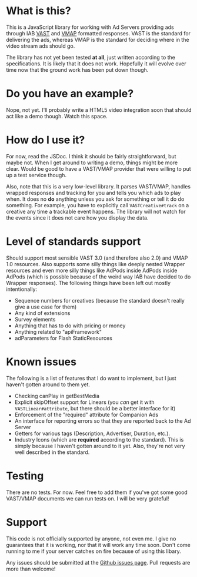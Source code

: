 # What is this? #
This is a JavaScript library for working with Ad Servers providing ads
through IAB [VAST](http://www.iab.net/vast) and
[VMAP](http://www.iab.net/vmap) formatted responses. VAST is the
standard for delivering the ads, whereas VMAP is the standard for
deciding where in the video stream ads should go.

The library has not yet been tested **at all**, just written according
to the specifications. It is likely that it does not work. Hopefully it
will evolve over time now that the ground work has been put down though.

# Do you have an example? #

Nope, not yet. I'll probably write a HTML5 video integration soon that
should act like a demo though. Watch this space.

# How do I use it? #

For now, read the JSDoc. I think it should be fairly straightforward,
but maybe not. When I get around to writing a demo, things might be more
clear. Would be good to have a VAST/VMAP provider that were willing to
put up a test service though.

Also, note that this is a very low-level library. It parses VAST/VMAP,
handles wrapped responses and tracking for you and tells you which ads
to play when. It does no **do** anything unless you ask for something or
tell it do do something.  For example, you have to explicitly call
`VASTCreative#track` on a creative any time a trackable event happens.
The library will not watch for the events since it does not care how you
display the data.

# Level of standards support #

Should support most sensible VAST 3.0 (and therefore also 2.0) and VMAP
1.0 resources. Also supports some silly things like deeply nested
Wrapper resources and even more silly things like AdPods inside AdPods
inside AdPods (which is possble because of the weird way IAB have
decided to do Wrapper responses). The following things have been left
out mostly intentionally:

  - Sequence numbers for creatives (because the standard doesn't really
    give a use case for them)
  - Any kind of extensions
  - Survey elements
  - Anything that has to do with pricing or money
  - Anything related to "apiFramework"
  - adParameters for Flash StaticResources

# Known issues #

The following is a list of features that I do want to implement, but I
just haven't gotten around to them yet.

  - Checking canPlay in getBestMedia
  - Explicit skipOffset support for Linears (you *can* get it with
    `VASTLinear#attribute`, but there should be a better interface for
    it)
  - Enforcement of the "required" attribute for Companion Ads
  - An interface for reporting errors so that they are reported back to
    the Ad Server
  - Getters for various tags (Description, Advertiser, Duration, etc.).
  - Industry Icons (which are **required** according to the standard).
    This is simply because I haven't gotten around to it yet. Also,
    they're not very well described in the standard.

# Testing #

There are no tests. For now. Feel free to add them if you've got some
good VAST/VMAP documents we can run tests on. I will be very grateful!

# Support #

This code is not officially supported by anyone, not even me. I give no
guarantees that it is working, nor that it will work any time soon.
Don't come running to me if your server catches on fire because of
using this libary.

Any issues should be submitted at the [Github issues
page](https://github.com/jonhoo/vast-vmap/issues). Pull requests are
more than welcome!
